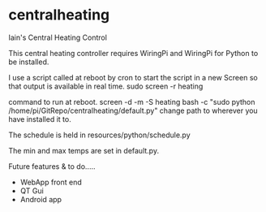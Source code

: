 # centralheating
Iain's Central Heating Control


This central heating controller requires WiringPi and WiringPi for Python to be installed.

I use a script called at reboot by cron to start the script in a new Screen so that output is available in real time.
sudo screen -r heating

command to run at reboot.
screen -d -m -S heating bash -c "sudo python /home/pi/GitRepo/centralheating/default.py"
change path to wherever you have installed it to.

The schedule is held in resources/python/schedule.py

The min and max temps are set in default.py.


Future features & to do.....

- WebApp front end
- QT Gui
- Android app
